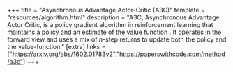 +++
title = "Asynchronous Advantage Actor-Critic (A3C)"
template = "resources/algorithm.html"
description = "A3C, Asynchronous Advantage Actor Critic, is a policy gradient algorithm in reinforcement learning that maintains a policy and an estimate of the value function . It operates in the forward view and uses a mix of $n$-step returns to update both the policy and the value-function." 
[extra]
links = ["https://arxiv.org/abs/1602.01783v2","https://paperswithcode.com/method/a3c"]
+++
